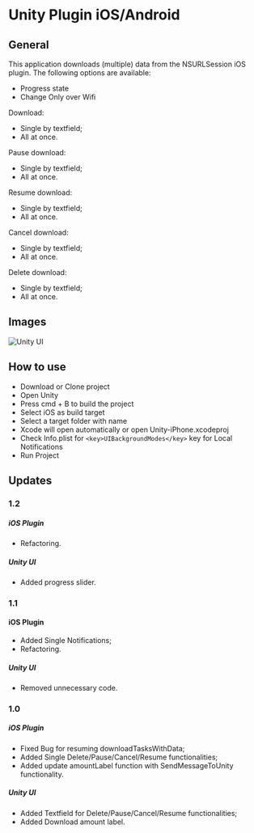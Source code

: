 # Unity Plugin iOS/Android


## General

This application downloads (multiple) data from the NSURLSession iOS plugin.
The following options are available: 

- Progress state
- Change Only over Wifi

Download:
- Single by textfield;
- All at once.

Pause download:
- Single by textfield;
- All at once.

Resume download:
- Single by textfield;
- All at once.

Cancel download:
- Single by textfield;
- All at once.

Delete download:
- Single by textfield;
- All at once.

## Images

![Unity UI](https://raw.githubusercontent.com/MediaMonksMobile/iOSUnityDownloadPlugin/master/Screenshots/UnityUI.PNG)

## How to use

- Download or Clone project
- Open Unity
- Press cmd + B to build the project
- Select iOS as build target
- Select a target folder with name
- Xcode will open automatically or open Unity-iPhone.xcodeproj
- Check Info.plist for `<key>UIBackgroundModes</key>` key for Local Notifications 
- Run Project

## Updates

### 1.2

##### iOS Plugin
- Refactoring.

##### Unity UI
- Added progress slider.

### 1.1

#### iOS Plugin
- Added Single Notifications;
- Refactoring.

##### Unity UI
- Removed unnecessary code.

### 1.0

##### iOS Plugin
- Fixed Bug for resuming downloadTasksWithData;
- Added Single Delete/Pause/Cancel/Resume functionalities;
- Added update amountLabel function with SendMessageToUnity functionality.

##### Unity UI
- Added Textfield for Delete/Pause/Cancel/Resume functionalities;
- Added Download amount label.
